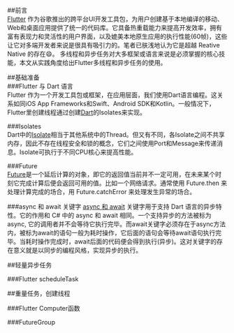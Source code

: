 ##前言  
[Flutter](https://flutter.dev/) 作为谷歌推出的跨平台UI开发工具包，为用户创建基于本地编译的移动、Web和桌面应用提供了统一的代码库。它具备热重载能力来提高开发效率，拥有富有表现力和灵活性的用户界面，以及媲美本地原生应用的执行性能(60帧)，这些让它对多端开发者来说是很具有吸引力的。笔者已肤浅地认为它是超越 Reative Native 的存在😄。
多线程和异步任务对大多框架或语言来说是必须掌握的核心技能，本文从实践角度给出Flutter多线程和异步任务的使用。

##基础准备   
###Flutter 与 Dart 语言  
Flutter 作为一个开发工具包或框架，在应用层面，我们使用Dart语言编程。这关系如同iOS App Frameworks和Swift、Android SDK和Kotlin。一般情况下，Flutter里创建线程通过创建[Dart](https://dart.dev/)的Isolates来实现。

###Isolates  
Dart中的[Isolate](https://api.dartlang.org/stable/2.3.1/dart-isolate/dart-isolate-library.html)相当于其他系统中的Thread。但又有不同，各Isolate之间不共享内存，因此不存在线程安全和锁的概念，它们之间使用Port和Message来传递消息。Isolate可执行于不同CPU核心来提高性能。

###Future  
[Future](https://api.flutter.dev/flutter/dart-async/Future-class.html)是一个延后计算的对象，即它的返回值当前并不一定可用，在未来某个时刻它完成计算后便会返回可用的值。比如一个网络请求。通常使用 Future.then 来处理计算完成的场合，用 Future.catchError 来处理发生异常的场合。

###async 和 await 关键字
[async 和 await](https://dart.dev/guides/language/language-tour#asynchrony-support) 关键字用于支持 Dart 语言的异步特性。它的作用和 C# 中的 async 和 await 相同。一个支持异步的方法被标为async, 它的调用者并不会等待它执行完毕。而await关键字必须存在于async方法内，被标为await的语句一般为耗时操作，它后面的语句会等待await语句执行完毕。当耗时操作完成时，await后面的代码便会得到执行(异步)。这对关键字的存在意义就是以同步的编程风格，实现异步的执行。

##轻量异步任务


###Flutter scheduleTask


##重量任务，创建线程

###Flutter Computer函数

###FutureGroup

